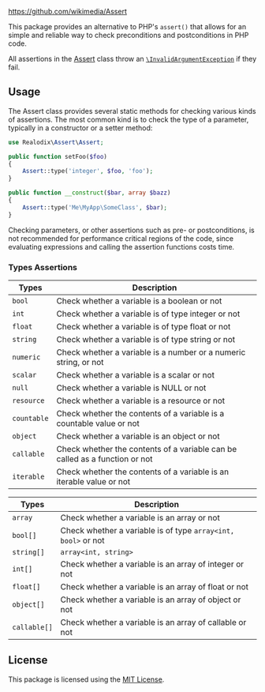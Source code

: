 https://github.com/wikimedia/Assert

This package provides an alternative to PHP's `assert()` that allows for an simple and reliable way
to check preconditions and postconditions in PHP code.

All assertions in the [Assert](src/Assert.php) class throw an [`\InvalidArgumentException`](https://www.php.net/manual/en/class.invalidargumentexception.php) if they fail.

Usage
-------

The Assert class provides several static methods for checking various kinds of assertions. The most
common kind is to check the type of a parameter, typically in a constructor or a setter method:

```php
use Realodix\Assert\Assert;

public function setFoo($foo)
{
    Assert::type('integer', $foo, 'foo');
}

public function __construct($bar, array $bazz)
{
    Assert::type('Me\MyApp\SomeClass', $bar);
}
```

Checking parameters, or other assertions such as pre- or postconditions, is not recommended for
performance critical regions of the code, since evaluating expressions and calling the assertion
functions costs time.

### Types Assertions

Types       | Description
----------- | ------------------------------------------------------------------
`bool`      | Check whether a variable is a boolean or not
`int`       | Check whether a variable is of type integer or not
`float`     | Check whether a variable is of type float or not
`string`    | Check whether a variable is of type string or not
`numeric`   | Check whether a variable is a number or a numeric string, or not
`scalar`    | Check whether a variable is a scalar or not
`null`      | Check whether a variable is NULL or not
`resource`  | Check whether a variable is a resource or not
`countable` | Check whether the contents of a variable is a countable value or not
`object`    | Check whether a variable is an object or not
`callable`  | Check whether the contents of a variable can be called as a function or not
`iterable`  | Check whether the contents of a variable is an iterable value or not

Types        | Description
------------ | ------------------------------------------------------------------
`array`      | Check whether a variable is an array or not
`bool[]`     | Check whether a variable is of type `array<int, bool>` or not
`string[]`   | `array<int, string>`
`int[]`      | Check whether a variable is an array of integer or not
`float[]`    | Check whether a variable is an array of float or not
`object[]`   | Check whether a variable is an array of object or not
`callable[]` | Check whether a variable is an array of callable or not




## License

This package is licensed using the [MIT License](/LICENSE).
